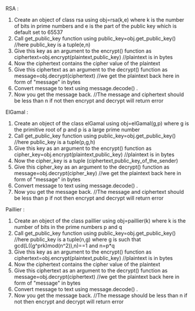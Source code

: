 RSA :
1. Create an object of class rsa using obj=rsa(k,e) where k is the number of bits in prime numbers and e is the part of the public key which is default set to 65537
2. Call get_public_key function using public_key=obj.get_public_key() //here public_key is a tuple(e,n) 
3. Give this key as an argument to the encrypt() function as ciphertext=obj.encrypt(plaintext,public_key) //plaintext is in bytes
4. Now the ciphertext contains the cipher value of the plaintext 
5. Give this ciphertext as an argument to the decrypt() function as message=obj.decrypt(ciphertext) //we get the plaintext back here in form of "message" in bytes
6. Convert message to text using message.decode() . 
7. Now you get the message back.
//The message and ciphertext should be less than n if not then encrypt and decrypt will return error

ElGamal :
1. Create an object of the class elGamal using obj=elGamal(g,p) where g is the primitive root of p and p is a large prime number
2. Call get_public_key function using public_key=obj.get_public_key() //here public_key is a tuple(p,g,h) 
3. Give this key as an argument to the encrypt() function as cipher_key=obj.encrypt(plaintext,public_key) //plaintext is in bytes
4. Now the cipher_key is a tuple (ciphertext,public_key_of_the_sender)
5. Give this cipher_key as an argument to the decrypt() function as message=obj.decrypt(cipher_key) //we get the plaintext back here in form of "message" in bytes
6. Convert message to text using message.decode() . 
7. Now you get the message back.
//The message and ciphertext should be less than p if not then encrypt and decrypt will return error

Paillier :
1. Create an object of the class paillier using obj=paillier(k) where k is the number of bits in the prime numbers p and q
2. Call get_public_key function using public_key=obj.get_public_key() //here public_key is a tuple(n,g) where g is such that gcd(L((g^prk)mod(n^2)),n)==1 and n=p*q
3. Give this key as an argument to the encrypt() function as ciphertext=obj.encrypt(plaintext,public_key) //plaintext is in bytes
4. Now the ciphertext contains the cipher value of the plaintext 
5. Give this ciphertext as an argument to the decrypt() function as message=obj.decrypt(ciphertext) //we get the plaintext back here in form of "message" in bytes
6. Convert message to text using message.decode() . 
7. Now you get the message back.
//The message should be less than n if not then encrypt and decrypt will return error